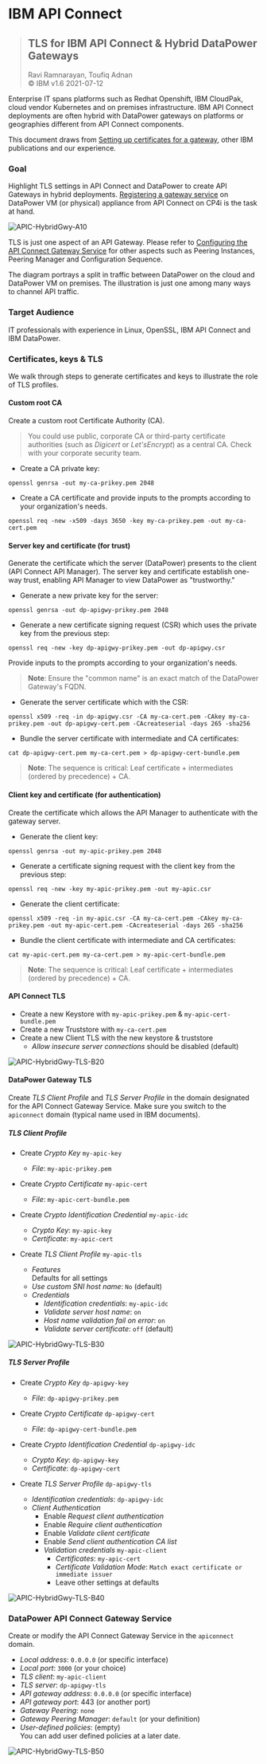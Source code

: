# IBM API Connect  
> ## TLS for IBM API Connect & Hybrid DataPower Gateways  
>  Ravi Ramnarayan, Toufiq Adnan   
>  &copy; IBM v1.6  2021-07-12    

Enterprise IT spans platforms such as Redhat Openshift, IBM CloudPak, cloud vendor Kubernetes and on premises infrastructure. IBM API Connect deployments are often hybrid with DataPower gateways on platforms or geographies different from API Connect components.

This document draws from [Setting up certificates for a gateway](https://www.ibm.com/docs/en/api-connect/10_reserved_instance?topic=reserved-setting-up-certificates-gateway), other IBM publications and our experience.

### Goal     
Highlight TLS settings in API Connect and DataPower to create API Gateways in hybrid deployments. [Registering a gateway service](https://www.ibm.com/docs/en/api-connect/10.0.1.x?topic=topology-registering-gateway-service) on DataPower VM (or physical) appliance from API Connect on CP4i is the task at hand.  

![APIC-HybridGwy-A10](./images/APIC-HybridGwy-A10.jpg)

TLS is just one aspect of an API Gateway. Please refer to [Configuring the API Connect Gateway Service](https://www.ibm.com/docs/en/datapower-gateways/10.0.1?topic=connect-configuring-api-gateway-service) for other aspects such as Peering Instances, Peering Manager and Configuration Sequence.

The diagram portrays a split in traffic between DataPower on the cloud and DataPower VM on premises. The illustration is just one among many ways to channel API traffic.  

### Target Audience    
IT professionals with experience in Linux, OpenSSL, IBM API Connect and IBM DataPower.

### Certificates, keys & TLS  
We walk through steps to generate certificates and keys to illustrate the role of TLS profiles.  
#### Custom root CA   
Create a custom root Certificate Authority (CA).  
  > You could use public, corporate CA or third-party certificate authorities (such as *Digicert* or *Let'sEncrypt*) as a central CA. Check with your corporate security team.   

- Create a CA private key:  
```
openssl genrsa -out my-ca-prikey.pem 2048
```  
- Create a CA certificate and provide inputs to the prompts according to your organization's needs.   
```
openssl req -new -x509 -days 3650 -key my-ca-prikey.pem -out my-ca-cert.pem  
```  

#### Server key and certificate (for trust)  

Generate the certificate which the server (DataPower) presents to the client (API Connect API Manager). The server key and certificate establish one-way trust, enabling API Manager to view DataPower as "trustworthy."

- Generate a new private key for the server:
```
openssl genrsa -out dp-apigwy-prikey.pem 2048
```
- Generate a new certificate signing request (CSR) which uses the private key from the previous step:  
```
openssl req -new -key dp-apigwy-prikey.pem -out dp-apigwy.csr
```
Provide inputs to the prompts according to your organization's needs.
> **Note**: Ensure the "common name" is an exact match of the DataPower Gateway's FQDN.  

- Generate the server certificate which with the CSR:  
```
openssl x509 -req -in dp-apigwy.csr -CA my-ca-cert.pem -CAkey my-ca-prikey.pem -out dp-apigwy-cert.pem -CAcreateserial -days 265 -sha256
```
- Bundle the server certificate with intermediate and CA certificates:  
```
cat dp-apigwy-cert.pem my-ca-cert.pem > dp-apigwy-cert-bundle.pem  
```
> **Note**: The sequence is critical: Leaf certificate + intermediates (ordered by precedence) + CA.


#### Client key and certificate (for authentication)  

Create the certificate which allows the API Manager to authenticate with the gateway server.

- Generate the client key:
```
openssl genrsa -out my-apic-prikey.pem 2048
```
- Generate a certificate signing request with the client key from the previous step:
```
openssl req -new -key my-apic-prikey.pem -out my-apic.csr
```
- Generate the client certificate:
```
openssl x509 -req -in my-apic.csr -CA my-ca-cert.pem -CAkey my-ca-prikey.pem -out my-apic-cert.pem -CAcreateserial -days 265 -sha256
```

- Bundle the client certificate with intermediate and CA certificates:  
```
cat my-apic-cert.pem my-ca-cert.pem > my-apic-cert-bundle.pem  
```  

> **Note**: The sequence is critical: Leaf certificate + intermediates (ordered by precedence) + CA.


#### API Connect TLS
- Create a new Keystore with `my-apic-prikey.pem` & `my-apic-cert-bundle.pem`  
- Create a new Truststore with `my-ca-cert.pem`  
- Create a new Client TLS with the new keystore & truststore
  - *Allow insecure server connections* should be disabled (default)  


![APIC-HybridGwy-TLS-B20](./images/APIC-HybridGwy-TLS-B20.jpg)  


#### DataPower Gateway TLS   
Create *TLS Client Profile* and *TLS Server Profile* in the domain designated for the API Connect Gateway Service. Make sure you switch to the `apiconnect` domain (typical name used in IBM documents).  

##### TLS Client Profile  
- Create *Crypto Key* `my-apic-key`  
  - *File*: `my-apic-prikey.pem`  
- Create *Crypto Certificate* `my-apic-cert`  
  - *File*: `my-apic-cert-bundle.pem`  
- Create *Crypto Identification Credential* `my-apic-idc`  
  - *Crypto Key*: `my-apic-key`  
  - *Certificate*: `my-apic-cert`  

- Create *TLS Client Profile* `my-apic-tls`  
  - *Features*  
    Defaults for all settings
  - *Use custom SNI host name*: `No` (default)  
  - *Credentials*  
    - *Identification credentials*: `my-apic-idc`  
    - *Validate server host name*: `on`  
    - *Host name validation fail on error*: `on`  
    - *Validate server certificate*: `off` (default)  

![APIC-HybridGwy-TLS-B30](./images/APIC-HybridGwy-TLS-B30.jpg)


##### TLS Server Profile  

- Create *Crypto Key* `dp-apigwy-key`  
  - *File*: `dp-apigwy-prikey.pem`  
- Create *Crypto Certificate* `dp-apigwy-cert`  
  - *File*: `dp-apigwy-cert-bundle.pem`  
- Create *Crypto Identification Credential* `dp-apigwy-idc`  
  - *Crypto Key*: `dp-apigwy-key`  
  - *Certificate*: `dp-apigwy-cert`  


- Create *TLS Server Profile* `dp-apigwy-tls`  
  - *Identification credentials*: `dp-apigwy-idc`  
  - *Client Authentication*  
    - Enable *Request client authentication*  
    - Enable *Require client authentication*  
    - Enable *Validate client certificate*  
    - Enable *Send client authentication CA list*  
    - *Validation credentials* `my-apic-client`  
      - *Certificates*: `my-apic-cert`  
      - *Certificate Validation Mode*: `Match exact certificate or immediate issuer`  
      - Leave other settings at defaults  

![APIC-HybridGwy-TLS-B40](./images/APIC-HybridGwy-TLS-B40.jpg)



### DataPower API Connect Gateway Service  
Create or modify the API Connect Gateway Service in the `apiconnect` domain.

- *Local address*: `0.0.0.0` (or specific interface)  
- *Local port*: `3000` (or your choice)  
- *TLS client*: `my-apic-client`  
- *TLS server*: `dp-apigwy-tls`  
- *API gateway address*: `0.0.0.0` (or specific interface)  
- *API gateway port*: 443 (or another port)  
- *Gateway Peering*: `none`  
- *Gateway Peering Manager*: `default` (or your definition)  
- *User-defined policies*: (empty)  
  You can add user defined policies at a later date.

![APIC-HybridGwy-TLS-B50](./images/APIC-HybridGwy-TLS-B50.jpg)
